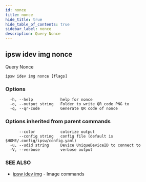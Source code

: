 ```yaml
---
id: nonce
title: nonce
hide_title: true
hide_table_of_contents: true
sidebar_label: nonce
description: Query Nonce
---
```

## ipsw idev img nonce

Query Nonce

```
ipsw idev img nonce [flags]
```

### Options

```
  -h, --help            help for nonce
  -o, --output string   Folder to write QR code PNG to
  -q, --qr-code         Generate QR code of nonce
```

### Options inherited from parent commands

```
      --color           colorize output
      --config string   config file (default is $HOME/.config/ipsw/config.yaml)
  -u, --udid string     Device UniqueDeviceID to connect to
  -V, --verbose         verbose output
```

### SEE ALSO

* [ipsw idev img](/docs/cli/ipsw/idev/img)	 - Image commands

